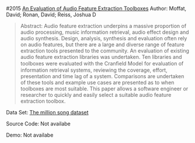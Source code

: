 #2015 [An Evaluation of Audio Feature Extraction Toolboxes](https://www.ntnu.edu/documents/1001201110/1266017954/DAFx-15_submission_43_v2.pdf)
Author: Moffat, David; Ronan, David; Reiss, Joshua D
>Abstract: Audio feature extraction underpins a massive proportion of audio processing, music information retrieval, audio effect design and audio synthesis. Design, analysis, synthesis and evaluation often rely on audio features, but there are a large and diverse range of feature extraction tools presented to the community. An evaluation of existing audio feature extraction libraries was undertaken. Ten libraries and toolboxes were evaluated with the Cranﬁeld Model for evaluation of information retrieval systems, reviewing the coverage, effort, presentation and time lag of a system. Comparisons are undertaken of these tools and example use cases are presented as to when toolboxes are most suitable. This paper allows a software engineer or researcher to quickly and easily select a suitable audio feature extraction toolbox.

Data Set: [The million song dataset](http://millionsongdataset.com/)

Source Code: Not availabe

Demo: Not availabe

